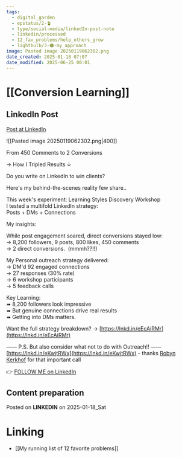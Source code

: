 ```yaml
---
tags:
  - digital_garden
  - epstatus/2-🪴
  - type/social-media/linkedIn-post-note
  - linkedin/processed
  - 12_fav_problems/help_others_grow
  - lightbulb/3-🟠-my_approach
image: Pasted image 20250119062302.png
date_created: 2025-01-18 07:07
date_modified: 2025-06-25 00:01
---
```

# [[Conversion Learning]]

## LinkedIn Post

[Post at LinkedIn](https://www.linkedin.com/posts/sebastiankamilli_from-450-comments-to-2-conversions-how-activity-7286276205249458177-3jv1?utm_source=share&utm_medium=member_desktop)

![[Pasted image 20250119062302.png|400]]

From 450 Comments to 2 Conversions  
  
→ How I Tripled Results ↓  
  
Do you write on LinkedIn to win clients?  
  
Here's my behind-the-scenes reality few share..  
  
This week's experiment: Learning Styles Discovery Workshop  
I tested a multifold LinkedIn strategy:  
Posts + DMs + Connections  
  
My insights:  
  
While post engagement soared, direct conversions stayed low:  
→ 8,200 followers, 9 posts, 800 likes, 450 comments  
→ 2 direct conversions.  (mmmh??!!)  
  
My Personal outreach strategy delivered:  
→ DM'd 92 engaged connections  
→ 27 responses (30% rate)  
→ 6 workshop participants  
→ 5 feedback calls  
  
Key Learning:  
➠ 8,200 followers look impressive  
➠ But genuine connections drive real results  
➠ Getting into DMs matters.  

Want the full strategy breakdown? → [https://lnkd.in/eEcAiRMr](https://lnkd.in/eEcAiRMr)  
  
—— P.S. But also consider what not to do with Outreach!! ——  
[https://lnkd.in/eKwjtRWx](https://lnkd.in/eKwjtRWx) - thanks [Robyn Kerkhof](https://www.linkedin.com/in/robyn-kerkhof/) for that important call

👉 [FOLLOW ME on LinkedIn](https://www.linkedin.com/comm/mynetwork/discovery-see-all?usecase=PEOPLE_FOLLOWS&followMember=sebastiankamilli)

## Content preparation

Posted on **LINKEDIN** on 2025-01-18_Sat

# Linking

+ [[My running list of 12 favorite problems]]